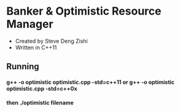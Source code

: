 # Banker & Optimistic Resource Manager

* Created by Steve Deng Zishi
* Written in C++11


## Running

#### g++ -o optimistic optimistic.cpp -std=c++11 or  g++ -o optimistic optimistic.cpp -std=c++0x
#### then ./optimistic filename


